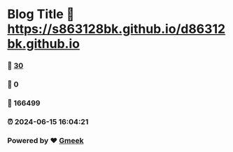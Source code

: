 # Blog Title :link: https://s863128bk.github.io/d86312bk.github.io 
### :page_facing_up: [30](https://s863128bk.github.io/d86312bk.github.io/tag.html) 
### :speech_balloon: 0 
### :hibiscus: 166499 
### :alarm_clock: 2024-06-15 16:04:21 
### Powered by :heart: [Gmeek](https://github.com/Meekdai/Gmeek)
